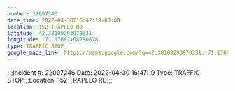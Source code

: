 ```yaml
---
number: 22007246
date_time: 2022-04-30T16:47:19+00:00
location: 152 TRAPELO RD
latitude: 42.38109293970331
longitude: -71.17682168780678
type: TRAFFIC STOP
google_maps_link: https://maps.google.com/?q=42.38109293970331,-71.17682168780678
---
```


;;;Incident #: 22007246  Date: 2022-04-30 16:47:19   Type: TRAFFIC STOP;;;Location: 152 TRAPELO RD;;;
